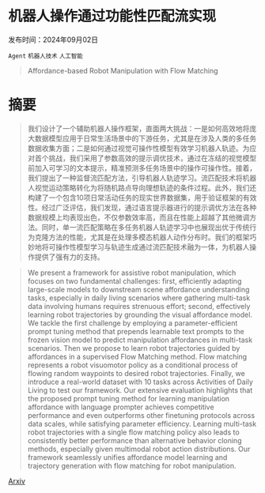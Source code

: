 # 机器人操作通过功能性匹配流实现

发布时间：2024年09月02日

`Agent` `机器人技术` `人工智能`

> Affordance-based Robot Manipulation with Flow Matching

# 摘要

> 我们设计了一个辅助机器人操作框架，直面两大挑战：一是如何高效地将庞大数据模型应用于日常生活场景中的下游任务，尤其是在涉及人类的多任务数据收集方面；二是如何通过视觉可操作性模型有效学习机器人轨迹。为应对首个挑战，我们采用了参数高效的提示调优技术，通过在冻结的视觉模型前加入可学习的文本提示，精准预测多任务场景中的操作可操作性。接着，我们提出了一种监督流匹配方法，引导机器人轨迹学习。流匹配技术将机器人视觉运动策略转化为将随机路点导向理想轨迹的条件过程。此外，我们还构建了一个包含10项日常活动任务的现实世界数据集，用于验证框架的有效性。经过广泛评估，我们发现，通过语言提示器进行的提示调优方法在各种数据规模上均表现出色，不仅参数效率高，而且在性能上超越了其他微调方法。同时，单一流匹配策略在多任务机器人轨迹学习中也展现出优于传统行为克隆方法的性能，尤其是在处理多模态机器人动作分布时。我们的框架巧妙地将可操作性模型学习与轨迹生成通过流匹配技术融为一体，为机器人操作提供了强有力的支持。

> We present a framework for assistive robot manipulation, which focuses on two fundamental challenges: first, efficiently adapting large-scale models to downstream scene affordance understanding tasks, especially in daily living scenarios where gathering multi-task data involving humans requires strenuous effort; second, effectively learning robot trajectories by grounding the visual affordance model. We tackle the first challenge by employing a parameter-efficient prompt tuning method that prepends learnable text prompts to the frozen vision model to predict manipulation affordances in multi-task scenarios. Then we propose to learn robot trajectories guided by affordances in a supervised Flow Matching method. Flow matching represents a robot visuomotor policy as a conditional process of flowing random waypoints to desired robot trajectories. Finally, we introduce a real-world dataset with 10 tasks across Activities of Daily Living to test our framework. Our extensive evaluation highlights that the proposed prompt tuning method for learning manipulation affordance with language prompter achieves competitive performance and even outperforms other finetuning protocols across data scales, while satisfying parameter efficiency. Learning multi-task robot trajectories with a single flow matching policy also leads to consistently better performance than alternative behavior cloning methods, especially given multimodal robot action distributions. Our framework seamlessly unifies affordance model learning and trajectory generation with flow matching for robot manipulation.

[Arxiv](https://arxiv.org/abs/2409.01083)